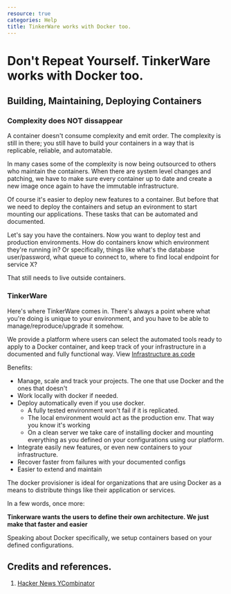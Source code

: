 ```yaml
---
resource: true
categories: Help
title: TinkerWare works with Docker too.
---
```


# Don't Repeat Yourself. TinkerWare works with Docker too.

## Building, Maintaining, Deploying Containers

### Complexity does NOT dissappear

A container doesn't consume complexity and emit order. The complexity is still in there; 
you still have to build your containers in a way that is replicable, reliable, and automatable.

In many cases some of the complexity is now being outsourced to others who maintain the containers.
When there are system level changes and patching, we have to make sure every container up to date and
create a new image once again to have the immutable infrastructure.

Of course it's easier to deploy new features to a container. But before that we need to deploy 
the containers and setup an evironment to start mounting our applications. These tasks that can be automated and documented.

Let's say you have the containers. Now you want to deploy test and production environments.
How do containers know which environment they're running in? Or specifically, 
things like what's the database user/password, what queue to connect to, where to find local 
endpoint for service X? 

That still needs to live outside containers. 

### TinkerWare

Here's where TinkerWare comes in. There's always a point where what you're doing is unique 
to your environment, and you have to be able to manage/reproduce/upgrade it somehow.

We provide a platform where users can select the automated tools ready to apply to a Docker container,
and keep track of your infrastructure in a documented and fully functional way.
View [Infrastructure as code](https://en.wikipedia.org/wiki/Infrastructure_as_Code)

Benefits:

  - Manage, scale and track your projects. The one that use Docker and the ones that doesn't
  - Work locally with docker if needed.
  - Deploy automatically even if you use docker.
    * A fully tested environment won't fail if it is replicated.
    * The local environment would act as the production env. That way you know it's working
    * On a clean server we take care of installing docker and mounting everything as you defined
    on your configurations using our platform. 
  - Integrate easily new features, or even new containers to your infrastructure.
  - Recover faster from failures with your documented configs
  - Easier to extend and maintain
  

The docker provisioner is ideal for organizations that are using Docker 
as a means to distribute things like their application or services. 

In a few words, once more: 

**Tinkerware wants the users to define their own architecture. We just make that faster and easier**

Speaking about Docker specifically, we setup containers based on your defined configurations.

## Credits and references.

1. [Hacker News YCombinator](https://news.ycombinator.com/item?id=11963268)
